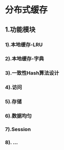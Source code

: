 # 分布式缓存

## 1.功能模块
### 1).本地缓存-LRU
### 2).本地缓存-字典
### 3).一致性Hash算法设计
### 4).访问
### 5).存储
### 6).数据均匀
### 7).Session
### 8). ...
